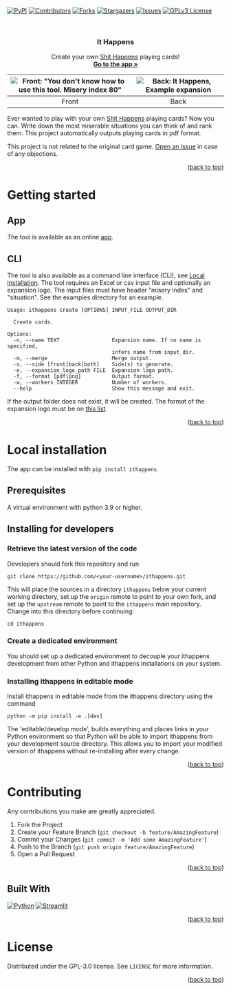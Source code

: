 <a name="readme-top"></a>


<!-- PROJECT SHIELDS -->
<!--
*** I'm using markdown "reference style" links for readability.
*** Reference links are enclosed in brackets [ ] instead of parentheses ( ).
*** See the bottom of this document for the declaration of the reference variables
*** for contributors-url, forks-url, etc. This is an optional, concise syntax you may use.
*** https://www.markdownguide.org/basic-syntax/#reference-style-links
-->
[![PyPI][pypi-shield]][pypi-url]
[![Contributors][contributors-shield]][contributors-url]
[![Forks][forks-shield]][forks-url]
[![Stargazers][stars-shield]][stars-url]
[![Issues][issues-shield]][issues-url]
[![GPLv3 License][license-shield]][license-url]



<br />
<div align="center">

<h3 align="center">It Happens</h3>

  <p align="center">
    Create your own <a href="https://boardgamegeek.com/boardgame/196379/ithappens">Shit Happens</a> playing cards!
    <br />
    <a href="https://ithappens.streamlit.app/"><strong>Go to the app »</strong></a>
  </p>
</div>



![Front: "You don't know how to use this tool. Misery index 80"](https://raw.githubusercontent.com/siemdejong/ithappens/main/examples/example/outputs/front/80-you-dont-know-how-to-use-this-tool.png)  |  ![Back: It Happens, Example expansion](https://raw.githubusercontent.com/siemdejong/ithappens/main/examples/example/outputs/back/80-you-dont-know-how-to-use-this-tool.png)
:-------------------------:|:-------------------------:
Front             |  Back


Ever wanted to play with your own [Shit Happens](https://boardgamegeek.com/boardgame/196379/ithappens) playing cards?
Now you can.
Write down the most miserable situations you can think of and rank them.
This project automatically outputs playing cards in pdf format.

This project is not related to the original card game.
[Open an issue](https://github.com/siemdejong/ithappens/issues/new/choose) in case of any objections.

<p align="right">(<a href="#readme-top">back to top</a>)</p>


# Getting started

## App

The tool is available as an online [app](https://ithappens.streamlit.app).

## CLI
The tool is also available as a command line interface (CLI), see [Local installation](#local-installation).
The tool requires an Excel or csv input file and optionally an expansion logo.
The input files must have header "misery index" and "situation".
See the examples directory for an example.
```
Usage: ithappens create [OPTIONS] INPUT_FILE OUTPUT_DIR

  Create cards.

Options:
  -n, --name TEXT                 Expansion name. If no name is specified,
                                  infers name from input_dir.
  -m, --merge                     Merge output.
  -s, --side [front|back|both]    Side(s) to generate.
  -e, --expansion_logo_path FILE  Expansion logo path.
  -f, --format [pdf|png]          Output format.
  -w, --workers INTEGER           Number of workers.
  --help                          Show this message and exit.
```

If the output folder does not exist, it will be created.
The format of the expansion logo must be on [this list](https://pillow.readthedocs.io/en/stable/handbook/image-file-formats.html).

<p align="right">(<a href="#readme-top">back to top</a>)</p>


# Local installation
The app can be installed with `pip install ithappens`.

## Prerequisites

A virtual environment with python 3.9 or higher.

## Installing for developers

### Retrieve the latest version of the code
Developers should fork this repository and run
```
git clone https://github.com/<your-username>/ithappens.git
```
This will place the sources in a directory `ithappens` below your current working directory, set up the `origin` remote to point to your own fork, and set up the `upstream` remote to point to the `ithappens` main repository.
Change into this directory before continuing:
```
cd ithappens
```

### Create a dedicated environment
You should set up a dedicated environment to decouple your ithappens development from other Python and ithappens installations on your system.

### Installing ithappens in editable mode
Install ithappens in editable mode from the ithappens directory using the command
```
python -m pip install -e .[dev]
```
The 'editable/develop mode', builds everything and places links in your Python environment so that Python will be able to import ithappens from your development source directory.
This allows you to import your modified version of ithappens without re-installing after every change.


<p align="right">(<a href="#readme-top">back to top</a>)</p>


# Contributing

Any contributions you make are greatly appreciated.

1. Fork the Project
2. Create your Feature Branch (`git checkout -b feature/AmazingFeature`)
3. Commit your Changes (`git commit -m 'Add some AmazingFeature'`)
4. Push to the Branch (`git push origin feature/AmazingFeature`)
5. Open a Pull Request

<p align="right">(<a href="#readme-top">back to top</a>)</p>

## Built With

[![Python][Python]][Python-url]
[![Streamlit][Streamlit]][Streamlit-url]

<p align="right">(<a href="#readme-top">back to top</a>)</p>


# License

Distributed under the GPL-3.0 license. See `LICENSE` for more information.

<p align="right">(<a href="#readme-top">back to top</a>)</p>



<!-- MARKDOWN LINKS & IMAGES -->
<!-- https://www.markdownguide.org/basic-syntax/#reference-style-links -->
[pypi-shield]: https://img.shields.io/pypi/v/ithappens?color=blue&logoColor=yellow&style=for-the-badge
[pypi-url]: https://pypi.org/project/ithappens/
[contributors-shield]: https://img.shields.io/github/contributors/siemdejong/ithappens.svg?style=for-the-badge
[contributors-url]: https://github.com/siemdejong/ithappens/graphs/contributors
[forks-shield]: https://img.shields.io/github/forks/siemdejong/ithappens.svg?style=for-the-badge
[forks-url]: https://github.com/siemdejong/ithappens/network/members
[stars-shield]: https://img.shields.io/github/stars/siemdejong/ithappens.svg?style=for-the-badge
[stars-url]: https://github.com/siemdejong/ithappens/stargazers
[issues-shield]: https://img.shields.io/github/issues/siemdejong/ithappens.svg?style=for-the-badge
[issues-url]: https://github.com/siemdejong/ithappens/issues
[license-shield]: https://img.shields.io/github/license/siemdejong/ithappens.svg?style=for-the-badge
[license-url]: https://github.com/siemdejong/ithappens/blob/master/LICENSE
[linkedin-shield]: https://img.shields.io/badge/-LinkedIn-black.svg?style=for-the-badge&logo=linkedin&colorB=555
[linkedin-url]: https://linkedin.com/in/linkedin_username
[product-screenshot-front]: images\80-you-dont-know-how-to-use-this-tool-front.png
[product-screenshot-back]: images\80-you-dont-know-how-to-use-this-tool-back.png
[Python]: https://img.shields.io/badge/python-3776AB?style=for-the-badge&logo=python&logoColor=white
[Python-url]: https://python.org/
[Streamlit]: https://img.shields.io/badge/Streamlit-1E0A31?style=for-the-badge&logo=streamlit&logoColor=E81A1A
[Streamlit-url]: https://streamlit.io/
[React.js]: https://img.shields.io/badge/React-20232A?style=for-the-badge&logo=react&logoColor=61DAFB
[React-url]: https://reactjs.org/
[Vue.js]: https://img.shields.io/badge/Vue.js-35495E?style=for-the-badge&logo=vuedotjs&logoColor=4FC08D
[Vue-url]: https://vuejs.org/
[Angular.io]: https://img.shields.io/badge/Angular-DD0031?style=for-the-badge&logo=angular&logoColor=white
[Angular-url]: https://angular.io/
[Svelte.dev]: https://img.shields.io/badge/Svelte-4A4A55?style=for-the-badge&logo=svelte&logoColor=FF3E00
[Svelte-url]: https://svelte.dev/
[Laravel.com]: https://img.shields.io/badge/Laravel-FF2D20?style=for-the-badge&logo=laravel&logoColor=white
[Laravel-url]: https://laravel.com
[Bootstrap.com]: https://img.shields.io/badge/Bootstrap-563D7C?style=for-the-badge&logo=bootstrap&logoColor=white
[Bootstrap-url]: https://getbootstrap.com
[JQuery.com]: https://img.shields.io/badge/jQuery-0769AD?style=for-the-badge&logo=jquery&logoColor=white
[JQuery-url]: https://jquery.com 
